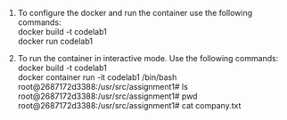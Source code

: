 1. To configure the docker and run the container use the following commands:<br />
docker build -t codelab1 <br />
docker run codelab1

2. To run the container in interactive mode. Use the following commands:<br />
docker build -t codelab1 <br />
docker container run -it codelab1 /bin/bash <br />
root@2687172d3388:/usr/src/assignment1# ls <br />
root@2687172d3388:/usr/src/assignment1# pwd <br />
root@2687172d3388:/usr/src/assignment1# cat company.txt <br />
